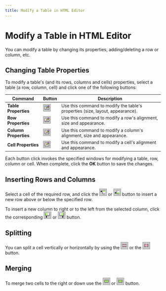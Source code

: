 ```yaml
---
title: Modify a Table in HTML Editor
---
```

# Modify a Table in HTML Editor
You can modify a table by changing its properties, adding/deleting a row or column, etc.

## Changing Table Properties
To modify a table's (and its rows, columns and cells) properties, select a table (a row, column, cell) and click one of the following buttons:

| Command | Button | Description |
|---|---|---|
| **Table Properties** | ![ASPxHtmlEditor-Buttons-TableProperties](../../../images/Img10327.png) | Use this command to modify the table's properties (size, layout, appearance). |
| **Row Properties** | ![ASPxHtmlEditor-Buttons-RowProperties](../../../images/Img10328.png) | Use this command to modify a row's alignment, size and appearance. |
| **Column Properties** | ![ASPxHtmlEditor-Buttons-ColumnProperties](../../../images/Img10329.png) | Use this command to modify a column's alignment, size and appearance. |
| **Cell Properties** | ![ASPxHtmlEditor-Buttons-CellProperties](../../../images/Img10330.png) | Use this command to modify a cell's alignment and appearance. |

Each button click invokes the specified windows for modifying a table, row, column or cell. When complete, click the **OK** button to save the changes.

## Inserting Rows and Columns
Select a cell of the required row, and click the ![ASPxHtmlEditor-Buttons-InsertRowAbove](../../../images/Img10331.png) or ![ASPxHtmlEditor-Buttons-InsertRowBelow](../../../images/Img10332.png) button to insert a new row above or below the specified row.

To insert a new column to right or to the left from the selected column, click the corresponding ![ASPxHtmlEditor-Buttons-InsertColumnLeft](../../../images/Img10338.png) or ![ASPxHtmlEditor-Buttons-InsertColumnRight](../../../images/Img10339.png) button.

## Splitting
You can split a cell vertically or horizontally by using the ![ASPxHtmlEditor-Buttons-SplitVertically](../../../images/Img10340.png) or the ![ASPxHtmlEditor-Buttons-SplitHorizontally](../../../images/Img10341.png) button.

## Merging
To merge two cells to the right or down use the ![ASPxHtmlEditor-Buttons-MergeRight](../../../images/Img10342.png) or ![ASPxHtmlEditor-Buttons-MergeDown](../../../images/Img10343.png) button.